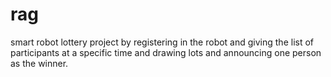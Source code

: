 # rag
smart robot lottery project
by registering in the robot and giving the list of participants at a specific time and drawing lots and announcing one person as the winner.
